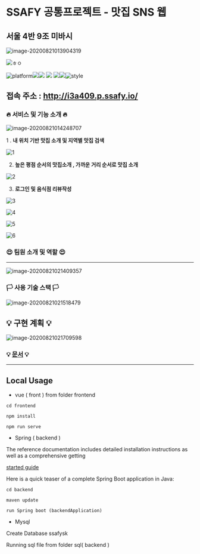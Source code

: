 # SSAFY 공통프로젝트 -  맛집 SNS 웹 

## 서울 4반 9조 미바시



![image-20200821013904319](문서/readme_img/image-20200821013904319.png)

![ㅎㅇ](https://img.shields.io/badge/SSAFY-My--Food--Map-red)

![platform](https://img.shields.io/badge/platform-web-green?style=plastic)![](https://img.shields.io/badge/Server-AWS-yellow?style=plastic)![](https://img.shields.io/badge/version-1.0.0-green?style=plastic) ![](https://img.shields.io/badge/Language-Java,JavaScrpict,Html,css-critical?style=plastic) ![](https://img.shields.io/badge/database-Mysql-green?style=plastic)![](https://img.shields.io/badge/Framework-Springboot-brightgreen?style=plastic)![style](https://img.shields.io/badge/library-Vue--Vuetify-blue?style=plastic)

##               

##    접속 주소 : http://i3a409.p.ssafy.io/

 

###  🔥 서비스 및 기능 소개 🔥

![image-20200821014248707](문서/readme_img/image-20200821014248707.png)



 1 .  **내 위치 기반 맛집 소개 및 지역별 맛집 검색**

   ![1](문서/readme_img/1.PNG)



2. **높은 평점 순서의 맛집소개 , 가까운 거리 순서로 맛집 소개**

![2](문서/readme_img/2.PNG)                                         



3. **로그인 및 음식점 리뷰작성**

![3](문서/readme_img/3.PNG)                         






![4](문서/readme_img/4.PNG)                      




![5](문서/readme_img/5.PNG)                     




![6](문서/readme_img/6.PNG)                           



### 😍 팀원 소개 및 역할 😍

------



![image-20200821021409357](문서/readme_img/image-20200821021409357.png)







### 🏳️ 사용 기술 스택 🏳️

![image-20200821021518479](문서/readme_img/image-20200821021518479.png)







## **💡**  구현 계획  **💡** 

![image-20200821021709598](문서/readme_img/image-20200821021709598.png)





### **💡**  [문서](https://lab.ssafy.com/s03-webmobile2-sub3/s03p13a409/tree/master/%EB%AC%B8%EC%84%9C )  **💡**

------



## Local Usage

- vue ( front ) from folder frontend

```
cd frontend

npm install

npm run serve
```



-  Spring ( backend )

  The reference documentation includes detailed installation instructions as well as a comprehensive getting

 [started guide]( https://docs.spring.io/spring-boot/docs/current-SNAPSHOT/reference/html/getting-started.html#getting-started-first-application )


  Here is a quick teaser of a complete Spring Boot application in Java:

  


```
cd backend 

maven update

run Spring boot (backendApplication)
```



-  Mysql 

  Create Database ssafysk

   Running sql file from folder sql( backend )